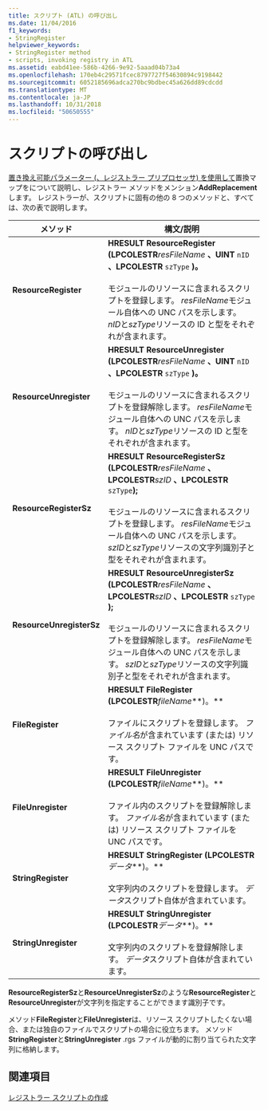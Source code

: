 ```yaml
---
title: スクリプト (ATL) の呼び出し
ms.date: 11/04/2016
f1_keywords:
- StringRegister
helpviewer_keywords:
- StringRegister method
- scripts, invoking registry in ATL
ms.assetid: eabd41ee-586b-4266-9e92-5aaad04b73a4
ms.openlocfilehash: 170eb4c29571fcec8797727f54630894c9198442
ms.sourcegitcommit: 6052185696adca270bc9bdbec45a626dd89cdcdd
ms.translationtype: MT
ms.contentlocale: ja-JP
ms.lasthandoff: 10/31/2018
ms.locfileid: "50650555"
---
```

# <a name="invoking-scripts"></a>スクリプトの呼び出し

[置き換え可能パラメーター (、レジストラー プリプロセッサ) を使用して](../atl/using-replaceable-parameters-the-registrar-s-preprocessor.md)置換マップをについて説明し、レジストラー メソッドをメンション**AddReplacement**します。 レジストラーが、スクリプトに固有の他の 8 つのメソッドと、すべては、次の表で説明します。

|メソッド|構文/説明|
|------------|-------------------------|
|**ResourceRegister**|**HRESULT ResourceRegister (LPCOLESTR***resFileName* **、UINT** `nID` **、LPCOLESTR** `szType` **)。**<br /><br /> モジュールのリソースに含まれるスクリプトを登録します。 *resFileName*モジュール自体への UNC パスを示します。 *nID*と*szType*リソースの ID と型をそれぞれが含まれます。|
|**ResourceUnregister**|**HRESULT ResourceUnregister (LPCOLESTR***resFileName* **、UINT** `nID` **、LPCOLESTR** `szType` **)。**<br /><br /> モジュールのリソースに含まれるスクリプトを登録解除します。 *resFileName*モジュール自体への UNC パスを示します。 *nID*と*szType*リソースの ID と型をそれぞれが含まれます。|
|**ResourceRegisterSz**|**HRESULT ResourceRegisterSz (LPCOLESTR***resFileName* **、LPCOLESTR***szID* **、LPCOLESTR** `szType`**);**<br /><br /> モジュールのリソースに含まれるスクリプトを登録します。 *resFileName*モジュール自体への UNC パスを示します。 *szID*と*szType*リソースの文字列識別子と型をそれぞれが含まれます。|
|**ResourceUnregisterSz**|**HRESULT ResourceUnregisterSz (LPCOLESTR***resFileName* **、LPCOLESTR***szID* **、LPCOLESTR** `szType` **);**<br /><br /> モジュールのリソースに含まれるスクリプトを登録解除します。 *resFileName*モジュール自体への UNC パスを示します。 *szID*と*szType*リソースの文字列識別子と型をそれぞれが含まれます。|
|**FileRegister**|**HRESULT FileRegister (LPCOLESTR***fileName***)。**<br /><br /> ファイルにスクリプトを登録します。 *ファイル名*が含まれています (または) リソース スクリプト ファイルを UNC パスです。|
|**FileUnregister**|**HRESULT FileUnregister (LPCOLESTR***fileName***)。**<br /><br /> ファイル内のスクリプトを登録解除します。 *ファイル名*が含まれています (または) リソース スクリプト ファイルを UNC パスです。|
|**StringRegister**|**HRESULT StringRegister (LPCOLESTR***データ***)。**<br /><br /> 文字列内のスクリプトを登録します。 *データ*スクリプト自体が含まれています。|
|**StringUnregister**|**HRESULT StringUnregister (LPCOLESTR***データ***)。**<br /><br /> 文字列内のスクリプトを登録解除します。 *データ*スクリプト自体が含まれています。|

**ResourceRegisterSz**と**ResourceUnregisterSz**のような**ResourceRegister**と**ResourceUnregister**が文字列を指定することができます識別子です。

メソッド**FileRegister**と**FileUnregister**は、リソース スクリプトしたくない場合、または独自のファイルでスクリプトの場合に役立ちます。 メソッド**StringRegister**と**StringUnregister** .rgs ファイルが動的に割り当てられた文字列に格納します。

## <a name="see-also"></a>関連項目

[レジストラー スクリプトの作成](../atl/creating-registrar-scripts.md)


